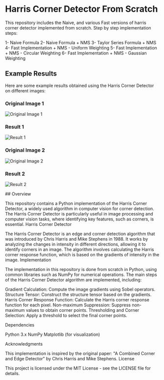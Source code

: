 # Harris Corner Detector From Scratch

This repository includes the Naive, and various Fast versions of harris corner detector implemented from scratch. Step by step implementation steps:

1- Naive Formula
2- Naive Formula + NMS
3- Taylor Series Formula + NMS
4- Fast Implementation + NMS - Uniform Weighting
5- Fast Implementation + NMS - Circular Weighting
6- Fast Implementation + NMS - Gaussian Weighting

## Example Results

Here are some example results obtained using the Harris Corner Detector on different images:

### Original Image 1
![Original Image 1](examples/image1.jpg)

### Result 1
![Result 1](examples/result1.jpg)

### Original Image 2
![Original Image 2](examples/image2.jpg)

### Result 2
![Result 2](examples/result2.jpg)

## Overview

This repository contains a Python implementation of the Harris Corner Detector, a widely used algorithm in computer vision for corner detection. The Harris Corner Detector is particularly useful in image processing and computer vision tasks, where identifying key features, such as corners, is essential.
Harris Corner Detector

The Harris Corner Detector is an edge and corner detection algorithm that was introduced by Chris Harris and Mike Stephens in 1988. It works by analyzing the changes in intensity in different directions, allowing it to identify corners in an image. The algorithm involves calculating the Harris corner response function, which is based on the gradients of intensity in the image.
Implementation

The implementation in this repository is done from scratch in Python, using common libraries such as NumPy for numerical operations. The main steps of the Harris Corner Detector algorithm are implemented, including:

Gradient Calculation: Compute the image gradients using Sobel operators.
Structure Tensor: Construct the structure tensor based on the gradients.
Harris Corner Response Function: Calculate the Harris corner response function for each pixel.
Non-maximum Suppression: Suppress non-maximum values to obtain corner points.
Thresholding and Corner Selection: Apply a threshold to select the final corner points.

Dependencies

Python 3.x
NumPy
Matplotlib (for visualization)

Acknowledgments

This implementation is inspired by the original paper: "A Combined Corner and Edge Detector" by Chris Harris and Mike Stephens.
License

This project is licensed under the MIT License - see the LICENSE file for details.

